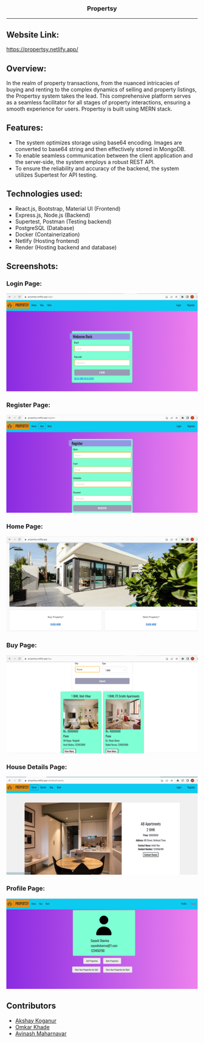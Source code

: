 <h3 align="center">Propertsy</h3>

---

## Website Link:

https://propertsy.netlify.app/

## Overview:
<p>In the realm of property transactions, from the nuanced intricacies of buying and renting to the complex dynamics of selling and property listings, the Propertsy system takes the lead. This comprehensive platform serves as a seamless facilitator for all stages of property interactions, ensuring a smooth experience for users. Propertsy is built using MERN stack.
</p>

## Features:
- The system optimizes storage using base64 encoding. Images are converted to base64 string and then effectively stored in
MongoDB.
- To enable seamless communication between the client application and the server‑side, the system employs a robust REST API.
- To ensure the reliability and accuracy of the backend, the system utilizes Supertest for API testing.

## Technologies used:
- React.js, Bootstrap, Material UI (Frontend)
- Express.js, Node.js (Backend)
- Supertest, Postman (Testing backend)
- PostgreSQL (Database)
- Docker (Containerization)
- Netlify (Hosting frontend)
- Render (Hosting backend and database)

## Screenshots:
### Login Page:
![Screenshot (99)](https://github.com/akshaykoganur/Propertsy/blob/master/screenshots/propertsy1.png)

### Register Page:
![Screenshot (101)](https://github.com/akshaykoganur/Propertsy/blob/master/screenshots/propertsy2.png)

### Home Page:
![Screenshot (102)](https://github.com/akshaykoganur/Propertsy/blob/master/screenshots/propertsy3.png)

### Buy Page:
![Screenshot (101)](https://github.com/akshaykoganur/Propertsy/blob/master/screenshots/propertsy4.png)

### House Details Page:
![Screenshot (101)](https://github.com/akshaykoganur/Propertsy/blob/master/screenshots/propertsy7.png)

### Profile Page:
![Screenshot (101)](https://github.com/akshaykoganur/Propertsy/blob/master/screenshots/propertsy6.png)

## Contributors
- <a href="https://github.com/akshaykoganur">Akshay Koganur</a>
- <a href="https://github.com/Omickeyee">Omkar Khade</a>
- <a href="https://github.com/Avi8010">Avinash Maharnavar</a>
